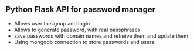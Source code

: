 ## Python Flask API for password manager
- Allows user to signup and login
- Allows to generate password, with real passphrases
- save passwords with domain names and retreive them and update them
- Using mongodb connection to store passwords and users